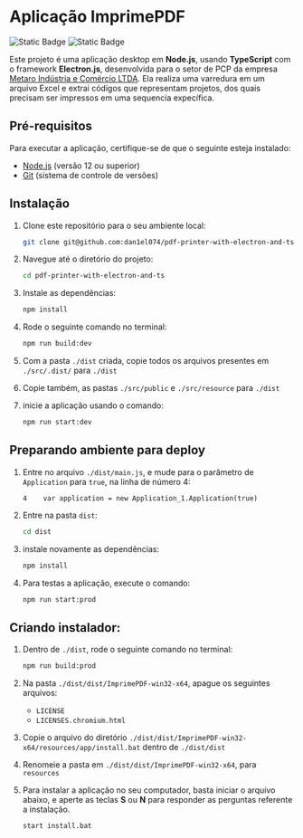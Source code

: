 # Aplicação ImprimePDF

![Static Badge](https://img.shields.io/badge/status-finished-green) ![Static Badge](https://img.shields.io/badge/release-v2.1.4-blue)

Este projeto é uma aplicação desktop em **Node.js**, usando **TypeScript** com o framework **Electron.js**, desenvolvida para o setor de PCP da empresa [Metaro Indústria e Comércio LTDA](https://www.metaro.com.br). Ela realiza uma varredura em um arquivo Excel e extrai códigos que representam projetos, dos quais precisam ser impressos em uma sequencia expecífica.

## Pré-requisitos

Para executar a aplicação, certifique-se de que o seguinte esteja instalado:

- [Node.js](https://nodejs.org/en/download/current) (versão 12 ou superior)
- [Git](https://git-scm.com/download/win) (sistema de controle de versões)

## Instalação

1. Clone este repositório para o seu ambiente local:

    ```bash
    git clone git@github.com:dan1el074/pdf-printer-with-electron-and-ts.git 
    ```

2. Navegue até o diretório do projeto:

    ```bash
    cd pdf-printer-with-electron-and-ts
    ```

3. Instale as dependências:

    ```bash
    npm install
    ```

4. Rode o seguinte comando no terminal:

    ```bash
    npm run build:dev 
    ```
   
5. Com a pasta `./dist` criada, copie todos os arquivos presentes em `./src/.dist/` para `./dist`
6. Copie também, as pastas `./src/public` e `./src/resource` para `./dist`
7. inicie a aplicação usando o comando:

    ```bash
    npm run start:dev 
    ```

## Preparando ambiente para deploy

1. Entre no arquivo `./dist/main.js`, e mude para o parâmetro de `Application` para `true`, na linha de número 4:

    ```
    4    var application = new Application_1.Application(true) 
    ```

2. Entre na pasta `dist`:

    ```bash
    cd dist
    ```

3. instale novamente as dependências:

    ```bash
    npm install
    ```

4. Para testas a aplicação, execute o comando:

    ```bash
    npm run start:prod
    ```

## Criando instalador:

1. Dentro de `./dist`, rode o seguinte comando no terminal:

    ```bash
    npm run build:prod
    ```

2. Na pasta `./dist/dist/ImprimePDF-win32-x64`, apague os seguintes arquivos:

    - `LICENSE`
    - `LICENSES.chromium.html`

3. Copie o arquivo do diretório `./dist/dist/ImprimePDF-win32-x64/resources/app/install.bat` dentro de `./dist/dist`

4. Renomeie a pasta em `./dist/dist/ImprimePDF-win32-x64`, para `resources`

5. Para instalar a aplicação no seu computador, basta iniciar o arquivo abaixo, e aperte as teclas **S** ou **N** para responder as perguntas referente a instalação.

    ```bash
    start install.bat
    ```
